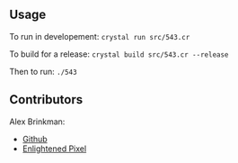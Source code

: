 ## Usage

To run in developement:
`crystal run src/543.cr`

To build for a release:
`crystal build src/543.cr --release`

Then to run:
`./543`

## Contributors

Alex Brinkman:
- [Github](https://github.com/your-github-user)
- [Enlightened Pixel](https://www.enlightenedpixel.com)

